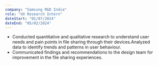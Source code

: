 ```yaml
---
company: "Samsung R&D India"
role: "UX Research Intern"
dateStart: "01/07/2024"
dateEnd: "05/02/2024"
---
```


- Conducted quantitative and qualitative research to understand user needs and pain points in file sharing through their
devices.Analyzed data to identify trends and patterns in user behaviour.
- Communicated findings and recommendations to the design team for improvement in the file sharing experiences.